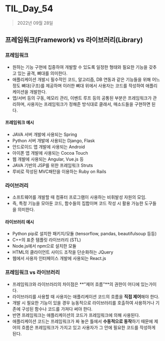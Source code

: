 # TIL_Day_54

> 2022년 09월 28일

## 프레임워크(Framework) vs 라이브러리(Library)

### 프레임워크

- 원하는 기능 구현에 집중하여 개발할 수 있도록 일정한 형태와 필요한 기능을 갖추고 있는 골격, 뼈대를 의미한다.
- 애플리케이션 개발시 필수적인 코드, 알고리즘, DB 연동과 같은 기능들을 위해 어느정도 뼈대(구조)를 제공하며 이러한 뼈대 위에서 사용자는 코드를 작성하여 애플리케이션을 개발한다.
- 앱/서버 등의 구동, 메모리 관리, 이벤트 루프 등의 공통된 부분은 프레임워크가 관리하며, 사용자는 프레임워크가 정해준 방식대로 클래서, 매소드들을 구현하면 된다.

#### 프레임워크 예시

- JAVA 서버 개발에 사용되는 Spring
- Python 서버 개발에 사용되는 Django, Flask
- 안드로이드 앱 개발에 사용되는 Android
- 아이폰 앱 개발에 사용되는 Cocoa Touch
- 웹 개발에 사용되는 Angular, Vue.js 등
- JAVA 기반의 JSP를 위한 프레임워크 Struts
- 루비로 작성된 MVC패턴을 이용하는 Ruby on Rails

### 라이브러리

- 소프트웨어를 개발할 때 컴퓨터 프로그램이 사용하는 비휘발성 자원의 모임.
- 즉, 특정 기능을 모아둔 코드, 함수들의 집합이며 코드 작성 시 활용 가능한 도구들을 의미한다.

#### 라이브러리 예시

- Python pip로 설치한 패키지/모듈 (tensorflow, pandas, beautifulsoup 등등)
- C++의 표준 템플릿 라이브러리 (STL)
- Node.js에서 npm으로 설치한 모듈
- HTML의 클라이언트 사이드 조작을 단순화하는 JQuery
- 웹에서 사용자 인터페이스 개발에 사용되는 React.js

### 프레임워크 vs 라이브러리

- 프레임워크와 라이브러리의 차이점은 **"제어 흐름"**의 권한이 어디에 있는가이다.
- 라이브러리를 사용할 때 사용자는 애플리케이션 코드의 흐름을 **직접 제어**해야 한다.
- 개발 시 필요한 기능이 있을 경우 능동적으로 라이브러리를 호출하여 사용하거나 기존에 구성된 함수나 코드를 가져다 써야 한다.
- 반면 프레임워크는 애플리케이션의 코드가 프레임워크에 의해 사용된다.
- 애플리케이션 코드는 프레임워크가 짜 놓은 틀에서 **수동적으로 동작**하기 때문에 제어의 흐름은 프레임워크가 가지고 있고 사용자가 그 안에 필요한 코드를 작성하게 된다.